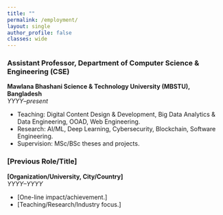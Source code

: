 ```yaml
---
title: ""
permalink: /employment/
layout: single
author_profile: false
classes: wide
---
```


### Assistant Professor, Department of Computer Science & Engineering (CSE)
**Mawlana Bhashani Science & Technology University (MBSTU), Bangladesh**  
*YYYY–present*  
- Teaching: Digital Content Design & Development, Big Data Analytics & Data Engineering, OOAD, Web Engineering.  
- Research: AI/ML, Deep Learning, Cybersecurity, Blockchain, Software Engineering.  
- Supervision: MSc/BSc theses and projects.

### [Previous Role/Title]
**[Organization/University, City/Country]**  
*YYYY–YYYY*  
- [One-line impact/achievement.]  
- [Teaching/Research/Industry focus.]

